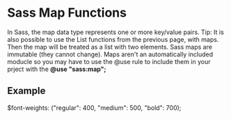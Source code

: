 # Sass Map Functions

In Sass, the map data type represents one or more key/value pairs. Tip: It is also possible to use the List functions from the previous page, with maps. Then the map will be treated as a list with two elements. Sass maps are immutable (they cannot change).
Maps aren't an automatically included moducle so you may have to use the @use rule to include them in your prject with the **@use "sass:map";**

## Example

$font-weights: ("regular": 400, "medium": 500, "bold": 700);